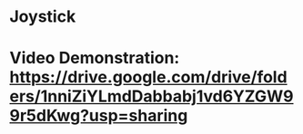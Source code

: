 # Joystick
# Video Demonstration: https://drive.google.com/drive/folders/1nniZiYLmdDabbabj1vd6YZGW99r5dKwg?usp=sharing

